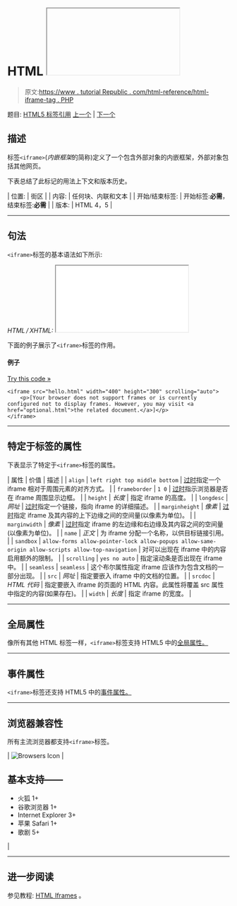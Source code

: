 # HTML <iframe>标签</iframe>

> 原文:[https://www . tutorial Republic . com/html-reference/html-iframe-tag . PHP](https://www.tutorialrepublic.com/html-reference/html-iframe-tag.php)

题目: [HTML5 标签引用](html5-tags.php) [上一个](html-i-tag.php) | [下一个](html-img-tag.php)

## 描述

标签`<iframe>`(*内嵌框架*的简称)定义了一个包含外部对象的内嵌框架，外部对象包括其他网页。

下表总结了此标记的用法上下文和版本历史。

| 位置: | 街区 |
| 内容: | 任何块、内联和文本 |
| 开始/结束标签: | 开始标签:**必需**，结束标签:**必需** |
| 版本: | HTML 4，5 |

* * *

## 句法

`<iframe>`标签的基本语法如下所示:

*HTML / XHTML:* <iframe src="*URL*" scrolling="auto|no|yes"> ... </iframe>

下面的例子展示了`<iframe>`标签的作用。

#### 例子

[Try this code »](../codelab.php?topic=html&file=iframe-tag "Try this code using online Editor")

```
<iframe src="hello.html" width="400" height="300" scrolling="auto">
    <p>[Your browser does not support frames or is currently configured not to display frames. However, you may visit <a href="optional.html">the related document.</a>]</p>
</iframe>
```

* * *

## 特定于标签的属性

下表显示了特定于`<iframe>`标签的属性。

| 属性 | 价值 | 描述 |
| `align` | `left
right
top
middle
bottom` | [过时](../definitions.php#obsolete "Not supported in HTML5")指定一个 iframe 相对于周围元素的对齐方式。 |
| `frameborder` | `1
0` | [过时](../definitions.php#obsolete "Not supported in HTML5")指示浏览器是否在 iframe 周围显示边框。 |
| `height` | *长度* | 指定 iframe 的高度。 |
| `longdesc` | *网址* | [过时](../definitions.php#obsolete "Not supported in HTML5")指定一个链接，指向 iframe 的详细描述。 |
| `marginheight` | *像素* | [过时](../definitions.php#obsolete "Not supported in HTML5")指定 iframe 及其内容的上下边缘之间的空间量(以像素为单位)。 |
| `marginwidth` | *像素* | [过时](../definitions.php#obsolete "Not supported in HTML5")指定 iframe 的左边缘和右边缘及其内容之间的空间量(以像素为单位)。 |
| `name` | *正文* | 为 iframe 分配一个名称，以供目标链接引用。 |
| `sandbox` | `allow-forms
allow-pointer-lock
allow-popups
allow-same-origin
allow-scripts
allow-top-navigation` | 对可以出现在 iframe 中的内容启用额外的限制。 |
| `scrolling` | `yes
no
auto` | 指定滚动条是否出现在 iframe 中。 |
| `seamless` | `seamless` | 这个布尔属性指定 iframe 应该作为包含文档的一部分出现。 |
| `src` | *网址* | 指定要嵌入 iframe 中的文档的位置。 |
| `srcdoc` | *HTML 代码* | 指定要嵌入 iframe 的页面的 HTML 内容。此属性将覆盖 src 属性中指定的内容(如果存在)。 |
| `width` | *长度* | 指定 iframe 的宽度。 |

* * *

## 全局属性

像所有其他 HTML 标签一样，`<iframe>`标签支持 HTML5 中的[全局属性。](html5-global-attributes.php)

* * *

## 事件属性

`<iframe>`标签还支持 HTML5 中的[事件属性。](html5-event-attributes.php)

* * *

## 浏览器兼容性

所有主流浏览器都支持`<iframe>`标签。

| ![Browsers Icon](../Images/e9331123c77668c1832e541c2fca1002.png) | 

## 基本支持——

*   火狐 1+
*   谷歌浏览器 1+
*   Internet Explorer 3+
*   苹果 Safari 1+
*   歌剧 5+

 |

* * *

## 进一步阅读

参见教程: [HTML Iframes](../html-tutorial/html-iframes.php) 。